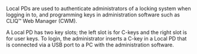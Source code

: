 Local PDs are used to authenticate administrators of a locking system when logging in to, and programming keys in administration software such as CLIQ™ Web Manager (CWM).

A Local PD has two key slots; the left slot is for C-keys and the right slot is for user keys. To login, the administrator inserts a C-key in a Local PD that is connected via a USB port to a PC with the administration software.